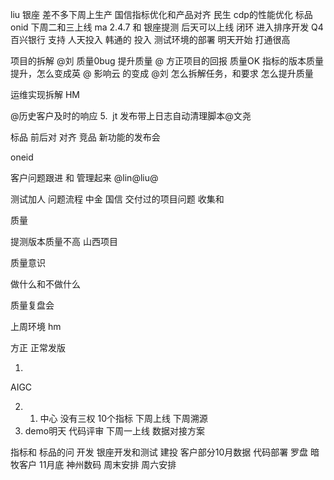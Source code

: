 liu
银座 差不多下周上生产
国信指标优化和产品对齐
民生
cdp的性能优化
标品 onid 下周二和三上线
ma 2.4.7 和 银座提测 后天可以上线
闭环 进入排序开发 Q4
百兴银行 支持 人天投入
韩通的 投入 测试环境的部署  明天开始 打通很高

项目的拆解 @刘
质量0bug 提升质量 @
方正项目的回报 
质量OK
指标的版本质量提升，怎么变成英 @
影响云 的变成 @刘
怎么拆解任务，和要求 怎么提升质量

运维实现拆解
HM

@历史客户及时的响应
5.  jt 发布带上日志自动清理脚本@文尧


标品 前后对
对齐
竞品
新功能的发布会

oneid

客户问题跟进 和 管理起来 @lin@liu@

测试加人 问题流程 中金 国信
交付过的项目问题
收集和

质量

提测版本质量不高 山西项目

质量意识


做什么和不做什么

质量复盘会

上周环境 hm

方正 正常发版

1. 
AIGC

2. 
   1. 中心 没有三权 10个指标 下周上线
   下周溯源
 2.   demo明天
   代码评审
   下周一上线
   数据对接方案
   
指标和 标品的问
开发
银座开发和测试
建投
客户部分10月数据 代码部署
罗盘 暗牧客户
11月底
神州数码 
周末安排
周六安排



















